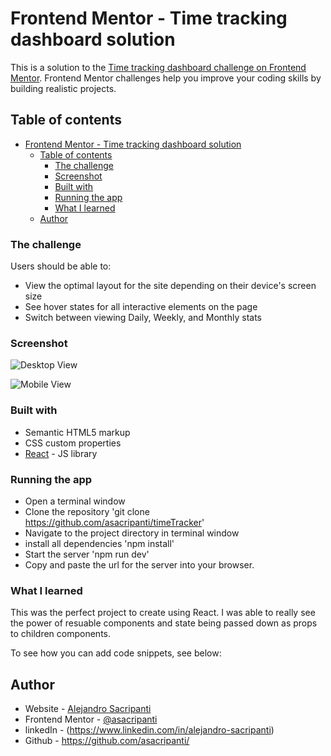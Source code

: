 # Frontend Mentor - Time tracking dashboard solution

This is a solution to the [Time tracking dashboard challenge on Frontend Mentor](https://www.frontendmentor.io/challenges/time-tracking-dashboard-UIQ7167Jw). Frontend Mentor challenges help you improve your coding skills by building realistic projects. 

## Table of contents

- [Frontend Mentor - Time tracking dashboard solution](#frontend-mentor---time-tracking-dashboard-solution)
  - [Table of contents](#table-of-contents)
    - [The challenge](#the-challenge)
    - [Screenshot](#screenshot)
    - [Built with](#built-with)
    - [Running the app](#running-the-app)
    - [What I learned](#what-i-learned)
  - [Author](#author)




### The challenge

Users should be able to:

- View the optimal layout for the site depending on their device's screen size
- See hover states for all interactive elements on the page
- Switch between viewing Daily, Weekly, and Monthly stats

### Screenshot

![Desktop View](/assets/images/timeTrackerDesktop.png)

![Mobile View](/timeTracker/src/assets/images/timeTrackerMobile.png)



### Built with

- Semantic HTML5 markup
- CSS custom properties
- [React](https://reactjs.org/) - JS library


### Running the app 

- Open a terminal window
- Clone the repository 'git clone https://github.com/asacripanti/timeTracker'
- Navigate to the project directory in terminal window
- install all dependencies 'npm install'
- Start the server 'npm run dev'
- Copy and paste the url for the server into your browser. 


### What I learned

This was the perfect project to create using React. I was able to really see the power of resuable components and state being passed down as props to children components. 

To see how you can add code snippets, see below:


## Author

- Website - [Alejandro Sacripanti](https://asacripanti.github.io/portfolio/)
- Frontend Mentor - [@asacripanti](https://www.frontendmentor.io/profile/asacripanti)
- linkedIn - (https://www.linkedin.com/in/alejandro-sacripanti)
- Github - https://github.com/asacripanti/

